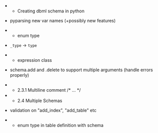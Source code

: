 * - Creating dbml schema in python
- pyparsing new var names (+possibly new features)
* - enum type
- `_type` -> `type`
* - expression class
- schema.add and .delete to support multiple arguments (handle errors properly)
* - 2.3.1 Multiline comment /* ... */
* - 2.4 Multiple Schemas
- validation on "add_index", "add_table" etc
* - enum type in table definition with schema